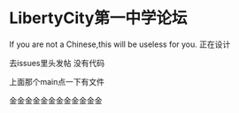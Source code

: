 # LibertyCity第一中学论坛

If you are not a Chinese,this will be useless for you.
正在设计<br/>


去issues里头发帖
没有代码

上面那个main点一下有文件


金金金金金金金金金金金金
